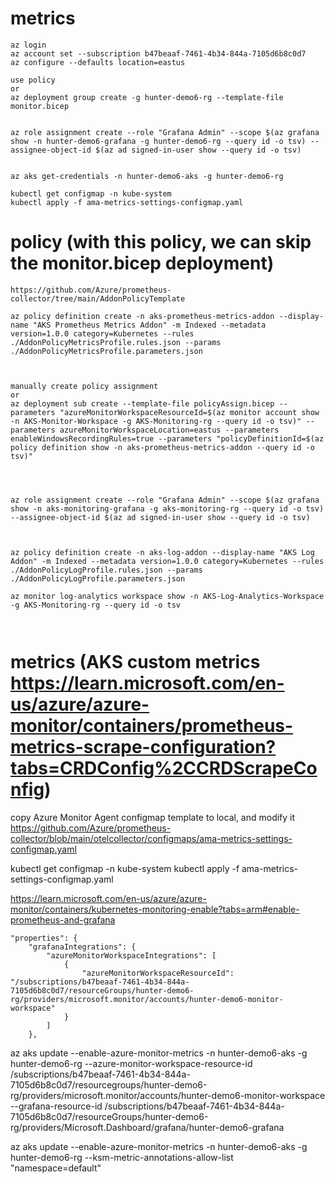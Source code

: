# metrics 
```
az login
az account set --subscription b47beaaf-7461-4b34-844a-7105d6b8c0d7
az configure --defaults location=eastus

use policy 
or
az deployment group create -g hunter-demo6-rg --template-file monitor.bicep


az role assignment create --role "Grafana Admin" --scope $(az grafana show -n hunter-demo6-grafana -g hunter-demo6-rg --query id -o tsv) --assignee-object-id $(az ad signed-in-user show --query id -o tsv)


az aks get-credentials -n hunter-demo6-aks -g hunter-demo6-rg

kubectl get configmap -n kube-system
kubectl apply -f ama-metrics-settings-configmap.yaml
```


# policy (with this policy, we can skip the monitor.bicep deployment)
```
https://github.com/Azure/prometheus-collector/tree/main/AddonPolicyTemplate

az policy definition create -n aks-prometheus-metrics-addon --display-name "AKS Prometheus Metrics Addon" -m Indexed --metadata version=1.0.0 category=Kubernetes --rules ./AddonPolicyMetricsProfile.rules.json --params ./AddonPolicyMetricsProfile.parameters.json



manually create policy assignment
or
az deployment sub create --template-file policyAssign.bicep --parameters "azureMonitorWorkspaceResourceId=$(az monitor account show -n AKS-Monitor-Workspace -g AKS-Monitoring-rg --query id -o tsv)" --parameters azureMonitorWorkspaceLocation=eastus --parameters enableWindowsRecordingRules=true --parameters "policyDefinitionId=$(az policy definition show -n aks-prometheus-metrics-addon --query id -o tsv)"




az role assignment create --role "Grafana Admin" --scope $(az grafana show -n aks-monitoring-grafana -g aks-monitoring-rg --query id -o tsv) --assignee-object-id $(az ad signed-in-user show --query id -o tsv)



az policy definition create -n aks-log-addon --display-name "AKS Log Addon" -m Indexed --metadata version=1.0.0 category=Kubernetes --rules ./AddonPolicyLogProfile.rules.json --params ./AddonPolicyLogProfile.parameters.json

az monitor log-analytics workspace show -n AKS-Log-Analytics-Workspace -g AKS-Monitoring-rg --query id -o tsv



```




# metrics (AKS custom metrics https://learn.microsoft.com/en-us/azure/azure-monitor/containers/prometheus-metrics-scrape-configuration?tabs=CRDConfig%2CCRDScrapeConfig)

copy Azure Monitor Agent configmap template to local, and modify it
https://github.com/Azure/prometheus-collector/blob/main/otelcollector/configmaps/ama-metrics-settings-configmap.yaml

kubectl get configmap -n kube-system
kubectl apply -f ama-metrics-settings-configmap.yaml


https://learn.microsoft.com/en-us/azure/azure-monitor/containers/kubernetes-monitoring-enable?tabs=arm#enable-prometheus-and-grafana


    "properties": {
        "grafanaIntegrations": {
            "azureMonitorWorkspaceIntegrations": [
                {
                    "azureMonitorWorkspaceResourceId": "/subscriptions/b47beaaf-7461-4b34-844a-7105d6b8c0d7/resourceGroups/hunter-demo6-rg/providers/microsoft.monitor/accounts/hunter-demo6-monitor-workspace"
                }
            ]
        },


az aks update --enable-azure-monitor-metrics -n hunter-demo6-aks -g hunter-demo6-rg --azure-monitor-workspace-resource-id /subscriptions/b47beaaf-7461-4b34-844a-7105d6b8c0d7/resourcegroups/hunter-demo6-rg/providers/microsoft.monitor/accounts/hunter-demo6-monitor-workspace --grafana-resource-id /subscriptions/b47beaaf-7461-4b34-844a-7105d6b8c0d7/resourceGroups/hunter-demo6-rg/providers/Microsoft.Dashboard/grafana/hunter-demo6-grafana


az aks update --enable-azure-monitor-metrics -n hunter-demo6-aks -g hunter-demo6-rg --ksm-metric-annotations-allow-list "namespace=default"
